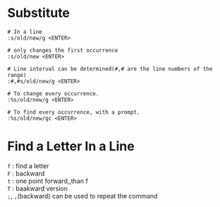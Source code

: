 # Substitute
```
# In a line
:s/old/new/g <ENTER>

# only changes the first occurrence
:s/old/new <ENTER>

# Line interval can be determined(#,# are the line numbers of the range)
:#,#s/old/new/g <ENTER>

# To change every occurrence.
:%s/old/new/g <ENTER>

# To find every occurrence, with a prompt.
:%s/old/new/gc <ENTER>
```
# Find a Letter In a Line
`f` : find a letter  
`F` : backward  
`t` : one point forward,,than f  
`T` : baakward version  
`;`, `,`(backward) can be used to repeat the command